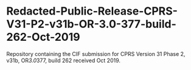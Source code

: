 # Redacted-Public-Release-CPRS-V31-P2-v31b-OR-3.0-377-build-262-Oct-2019
Repository containing the CIF submission for CPRS Version 31 Phase 2, v31b, OR*3.0*377, build 262 received Oct 2019.
